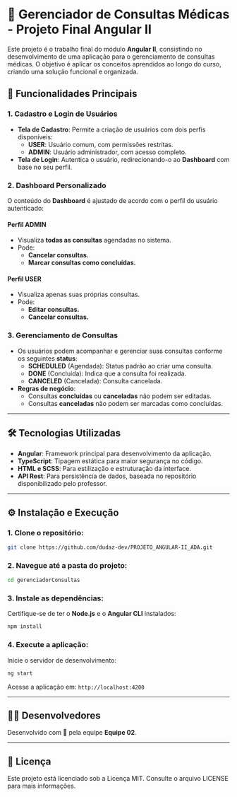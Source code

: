 # 🏥 Gerenciador de Consultas Médicas - Projeto Final Angular II

Este projeto é o trabalho final do módulo **Angular II**, consistindo no desenvolvimento de uma aplicação para o gerenciamento de consultas médicas. O objetivo é aplicar os conceitos aprendidos ao longo do curso, criando uma solução funcional e organizada.

## 🌟 Funcionalidades Principais

### 1. **Cadastro e Login de Usuários**
- **Tela de Cadastro**: Permite a criação de usuários com dois perfis disponíveis:
  - **USER**: Usuário comum, com permissões restritas.
  - **ADMIN**: Usuário administrador, com acesso completo.
- **Tela de Login**: Autentica o usuário, redirecionando-o ao **Dashboard** com base no seu perfil.

### 2. **Dashboard Personalizado**
O conteúdo do **Dashboard** é ajustado de acordo com o perfil do usuário autenticado:

#### **Perfil ADMIN**
- Visualiza **todas as consultas** agendadas no sistema.
- Pode:
  - **Cancelar consultas.**
  - **Marcar consultas como concluídas.**

#### **Perfil USER**
- Visualiza apenas suas próprias consultas.
- Pode:
  - **Editar consultas.**
  - **Cancelar consultas.**

### 3. **Gerenciamento de Consultas**
- Os usuários podem acompanhar e gerenciar suas consultas conforme os seguintes **status**:
  - **SCHEDULED** (Agendada): Status padrão ao criar uma consulta.
  - **DONE** (Concluída): Indica que a consulta foi realizada.
  - **CANCELED** (Cancelada): Consulta cancelada.
- **Regras de negócio**:
  - Consultas **concluídas** ou **canceladas** não podem ser editadas.
  - Consultas **canceladas** não podem ser marcadas como concluídas.

---

## 🛠️ Tecnologias Utilizadas
- **Angular**: Framework principal para desenvolvimento da aplicação.
- **TypeScript**: Tipagem estática para maior segurança no código.
- **HTML e SCSS**: Para estilização e estruturação da interface.
- **API Rest**: Para persistência de dados, baseada no repositório disponibilizado pelo professor.

---

## ⚙️ Instalação e Execução

### 1. Clone o repositório:
```bash
git clone https://github.com/dudaz-dev/PROJETO_ANGULAR-II_ADA.git
```

### 2. Navegue até a pasta do projeto:
```bash
cd gerenciadorConsultas
```

### 3. Instale as dependências:
Certifique-se de ter o **Node.js** e o **Angular CLI** instalados:
```bash
npm install
```

### 4. Execute a aplicação:
Inicie o servidor de desenvolvimento:
```bash
ng start
```
Acesse a aplicação em: `http://localhost:4200`

---

## 👩‍💻 Desenvolvedores
Desenvolvido com 💙 pela equipe **Equipe 02**.

---

## 📝 Licença
Este projeto está licenciado sob a Licença MIT. Consulte o arquivo LICENSE para mais informações.
